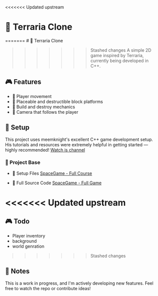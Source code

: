 <<<<<<< Updated upstream
# 🌲 Terraria Clone
=======
﻿# 🌲 Terraria Clone
>>>>>>> Stashed changes
A simple 2D game inspired by Terraria, currently being developed in C++.

## 🎮 Features
- 👤 Player movement
- 🧱 Placeable and destructible block platforms
- 🔨 Build and destroy mechanics
- 🎥 Camera that follows the player

## 🚀 Setup
This project uses meemknight's excellent C++ game development setup.
His tutorials and resources were extremely helpful in getting started — highly recommended!
[Watch is channel](https://www.youtube.com/@lowlevelgamedev9330)

### 📁 Project Base
- 🔧 Setup Files [SpaceGame - Full Course](https://github.com/meemknight/game-in-cpp-full-course/tree/6f51a211a626f1af1988946a25c162a612fa1f57)

- 🧠 Full Source Code [SpaceGame - Full Game](https://github.com/meemknight/game-in-cpp-full-course)

<<<<<<< Updated upstream
=======
## 🎮 Todo
- Player inventory
- background
- world genration

>>>>>>> Stashed changes
## 📌 Notes
This is a work in progress, and I'm actively developing new features.
Feel free to watch the repo or contribute ideas!
